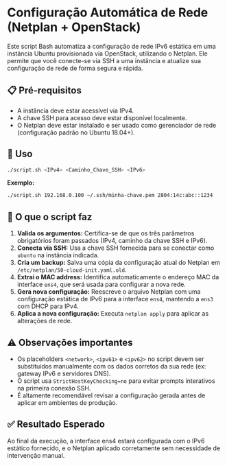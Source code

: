 # Configuração Automática de Rede (Netplan + OpenStack)

Este script Bash automatiza a configuração de rede IPv6 estática em uma instância Ubuntu provisionada via OpenStack, utilizando o Netplan. Ele permite que você conecte-se via SSH a uma instância e atualize sua configuração de rede de forma segura e rápida.

## 📋 Pré-requisitos

- A instância deve estar acessível via IPv4.
- A chave SSH para acesso deve estar disponível localmente.
- O Netplan deve estar instalado e ser usado como gerenciador de rede (configuração padrão no Ubuntu 18.04+).

## 🧾 Uso

```bash
./script.sh <IPv4> <Caminho_Chave_SSH> <IPv6>
```

**Exemplo:**

```bash
./script.sh 192.168.0.100 ~/.ssh/minha-chave.pem 2804:14c:abc::1234
```

## 📜 O que o script faz

1. **Valida os argumentos:** Certifica-se de que os três parâmetros obrigatórios foram passados (IPv4, caminho da chave SSH e IPv6).
2. **Conecta via SSH:** Usa a chave SSH fornecida para se conectar como `ubuntu` na instância indicada.
3. **Cria um backup:** Salva uma cópia da configuração atual do Netplan em `/etc/netplan/50-cloud-init.yaml.old`.
4. **Extrai o MAC address:** Identifica automaticamente o endereço MAC da interface `ens4`, que será usada para configurar a nova rede.
5. **Gera nova configuração:** Reescreve o arquivo Netplan com uma configuração estática de IPv6 para a interface `ens4`, mantendo a `ens3` com DHCP para IPv4.
6. **Aplica a nova configuração:** Executa `netplan apply` para aplicar as alterações de rede.

## ⚠️ Observações importantes

- Os placeholders `<network>`, `<ipv61>` e `<ipv62>` no script devem ser substituídos manualmente com os dados corretos da sua rede (ex: gateway IPv6 e servidores DNS).
- O script usa `StrictHostKeyChecking=no` para evitar prompts interativos na primeira conexão SSH.
- É altamente recomendável revisar a configuração gerada antes de aplicar em ambientes de produção.

## ✅ Resultado Esperado
Ao final da execução, a interface ens4 estará configurada com o IPv6 estático fornecido, e o Netplan aplicado corretamente sem necessidade de intervenção manual.
